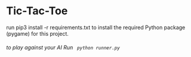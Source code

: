 # Tic-Tac-Toe

<p> run pip3 install -r requirements.txt to install the required Python package (pygame) for this project. </p>

###### to play against your AI Run <code> python runner.py </code>

